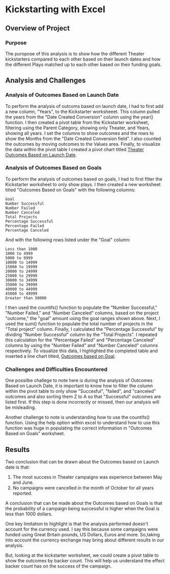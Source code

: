 # Kickstarting with Excel

## Overview of Project

### Purpose

The puropose of this analysis is to show how the different Theater kickstarters compared to each other based on their launch dates and  how the different Plays matched up to each other based on their funding goals.

## Analysis and Challenges

### Analysis of Outcomes Based on Launch Date

To perform the analysis of outcoms based on launch date, I had to first add a new column, "Years", to the Kickstarter worksheeet. This column pulled the years from the "Date Created Conversion" column using the year() function. I then created a pivot table from the Kickstarter worksheet, filtering using the Parent Category, showing only Theater, and Years, showing all years. I set the columns to show outcomes and the rows to show the Months from the "Date Created Conversion field". I also counted the outcomes by moving outcomes to the Values area. Finally, to visualize the data within the pivot table I created a pivot chart titled [Theater Outcomes Based on Launch Date](https://github.com/kellyd7/kickstart-analysis/blob/main/Resources/Theater_Outcomes_vs_Launch.png).

### Analysis of Outcomes Based on Goals

To perform the analysis of outcomes based on goals, I had to first filter the Kickstarter worksheet to only show plays. I then created a new worksheet titled "Outcomes Based on Goals" with the following columns:

	Goal
	Number Successful
	Number Failed
	Number Canceled
	Total Projects
	Percentage Successful
	Percentage Failed
	Percentage Canceled

And with the following rows listed under the "Goal" column:

	Less than 1000
	1000 to 4999
	5000 to 9999
	10000 to 14999
	15000 to 19999
	20000 to 24999
	25000 to 29999
	30000 to 34999
	35000 to 39999
	40000 to 44999
	45000 to 49999
	Greater than 50000

I then used the countifs() function to populate the "Number Successful," "Number Failed," and "Number Canceled" columns, based on the project "outcome," the "goal" amount using the goal ranges shown above. Next, I used the sum() function to populate the total number of projects in the "Total project" column. Finally, I calculated the "Percentage Successful" by dividing "Number Successful" column by the "Total Projects". I repeated this calculation for the "Percentage Failed" and "Percentage Canceled" columns by using the "Number Failed" and "Number Canceled" columns respectively. To visualize this data, I highlighted the completed table and inserted a line chart titled, [Outcomes based on Goal](https://github.com/kellyd7/kickstart-analysis/blob/main/Resources/Outcomes_vs_Goals.png).


### Challenges and Difficulties Encountered

One possilbe challege to note here is during the analysis of Outcomes Based on Launch Date, it is important to know how to filter the column within the pivot table to only show "Succesful", "failed", and "canceled" outcomes and also sorting them Z to A so that "Successful" outcomes are listed first. If this step is done incorrectly or missed, then our analysis will be misleading.

Another challenge to note is understanding how to use the countifs() function. Using the help option within excel to understand how to use this function was huge in populating the correct information in "Outcomes Based on Goals" worksheet.


## Results

Two conclusion that can be drawn about the Outcomes based on Launch date is that: 

1.	The most success in Theater campaigns was experience between May and June.
2.	No campaigns were cancelled in the month of October for all years reported.

A conclusion that can be made about the Outcomes based on Goals is that the probability of a campaign being successful is higher when the Goal is less than 1000 dollars.

One key limitation to highlight is that the analysis performed doesn't account for the currency used. I say this because some campaigns were funded using Great Britain pounds, US Dollars, Euros and more. So,taking into account the currency exchange may bring about different results in our analysis. 

But, looking at the kickstarter worksheet, we could create a pivot table to show the outcomes by backer count. This will help us understand the effect backer count has on the success of the campaign.
